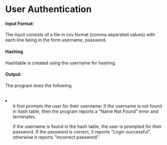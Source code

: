 <h1>User Authentication</h1>
<h4>Input Format:</h4>
<p>The input consists of a file in csv format (comma separated values) with each line being in the form username, password.</p>
<h4>Hashing</h4>
Hashtable is created using the username for hashing.
<h4>Output:</h4> 
<p>The program does the following</p></br>
<li>
<ul>It first prompts the user for their username: if the username is not found in hash table, then the program reports a "Name Not Found" error and terminates.</ul>
 <ul>If the username is found in the hash table, the user is prompted for their password. If the password is correct, it reports "Login successful", otherwise 
  it reports "Incorrect password".</ul>
 </li>
